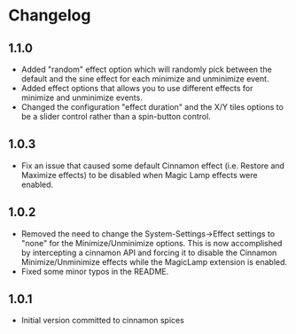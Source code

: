 # Changelog

## 1.1.0

* Added "random" effect option which will randomly pick between the default and the sine effect for each minimize and unminimize event.
* Added effect options that allows you to use different effects for minimize and unminimize events.
* Changed the configuration "effect duration" and the X/Y tiles options to be a slider control rather than a spin-button control.

## 1.0.3

* Fix an issue that caused some default Cinnamon effect (i.e. Restore and Maximize effects) to be disabled when Magic Lamp effects were enabled.

## 1.0.2

* Removed the need to change the System-Settings->Effect settings to "none" for the Minimize/Unminimize options. This is now accomplished by intercepting a cinnamon API and forcing it to disable the Cinnamon Minimize/Unminimize effects while the MagicLamp extension is enabled.
* Fixed some minor typos in the README.

## 1.0.1

* Initial version committed to cinnamon spices
